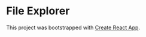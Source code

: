 # File Explorer

This project was bootstrapped with [Create React App](https://github.com/facebook/create-react-app).


